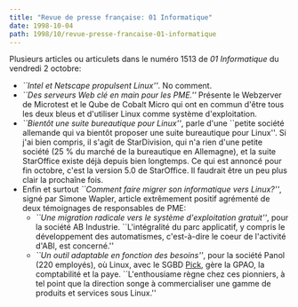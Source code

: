 ```yaml
---
title: "Revue de presse française: 01 Informatique"
date: 1998-10-04
path: 1998/10/revue-presse-francaise-01-informatique
---
```


<P>
Plusieurs articles ou articulets dans le numéro 1513 de <EM>01
Informatique</EM> du vendredi 2 octobre:
</P>

<UL>

<LI>
<EM>``Intel et Netscape propulsent Linux''</EM>. No comment.
<LI>
<EM>``Des serveurs Web clé en main pour les PME.''</EM>
Présente le Webzerver de Microtest et le Qube de Cobalt Micro qui ont
en commun d'être tous les deux bleus et d'utiliser Linux comme système
d'exploitation.
<LI><EM>``Bientôt une suite bureautique pour Linux''</EM>,
parle d'une ``petite société allemande qui va bientôt proposer une
suite bureautique pour Linux''. Si j'ai bien compris, il s'agit de
StarDivision, qui n'a rien d'une petite société (25 % du marché de la
bureautique en Allemagne), et la suite StarOffice existe déjà depuis
bien longtemps. Ce qui est annoncé pour fin octobre, c'est la version
5.0 de StarOffice. Il faudrait être un peu plus clair la prochaîne fois.
<LI>
Enfin et surtout <EM>``Comment faire migrer son informatique vers
Linux?''</EM>, signé par Simone Wapler, article extrêmement positif
agrémenté de deux témoignages de responsables de PME:
<UL>

<LI><EM>``Une migration radicale vers le système d'exploitation
gratuit''</EM>, pour la société AB Industrie. ``L'intégralité du parc
applicatif, y compris le développement des automatismes, c'est-à-dire le
coeur de l'activité d'ABI, est concerné.''
<LI><EM>``Un outil adaptable en fonction des besoins''</EM>,
pour la société Panol (220 employés), où Linux, avec le SGBD
<A HREF="http://www.pick-systems.fr/">Pick</A>, gère la GPAO, la
comptabilité et la paye. ``L'enthousiame règne chez ces pionniers, à tel
point que la direction songe à commercialiser une gamme de produits et
services sous Linux.''
</UL>


</UL>


